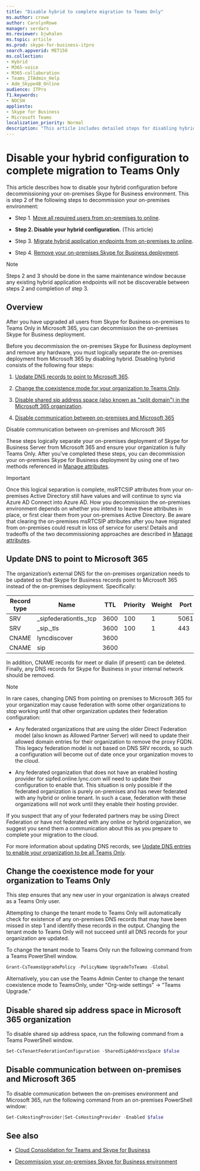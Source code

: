 ```yaml
---
title: "Disable hybrid to complete migration to Teams Only"
ms.author: crowe
author: CarolynRowe
manager: serdars
ms.reviewer: bjwhalen
ms.topic: article
ms.prod: skype-for-business-itpro
search.appverid: MET150
ms.collection: 
- Hybrid 
- M365-voice
- M365-collaboration
- Teams_ITAdmin_Help
- Adm_Skype4B_Online
audience: ITPro
f1.keywords:
- NOCSH
appliesto:
- Skype for Business 
- Microsoft Teams
localization_priority: Normal
description: "This article includes detailed steps for disabling hybrid as part of cloud consolidation for Teams and Skype for Business."
---
```


# Disable your hybrid configuration to complete migration to Teams Only 

This article describes how to disable your hybrid configuration before decommissioning your on-premises Skype for Business environment. This is step 2 of the following steps to decommission your on-premises environment:

- Step 1. [Move all required users from on-premises to online](decommission-move-on-prem-users.md).

- **Step 2. Disable your hybrid configuration.** (This article)

- Step 3. [Migrate hybrid application endpoints from on-premises to online](decommission-move-on-prem-endpoints.md).

- Step 4. [Remove your on-premises Skype for Business deployment](decommission-remove-on-prem.md).

> [!NOTE]
> Steps 2 and 3 should be done in the same maintenance window because any existing hybrid application endpoints will not be discoverable between steps 2 and completion of step 3.


## Overview

After you have upgraded all users from Skype for Business on-premises to Teams Only in Microsoft 365, you can decommission the on-premises Skype for Business deployment.

Before you decommission the on-premises Skype for Business deployment and remove any hardware, you must logically separate the on-premises deployment from Microsoft 365 by disabling hybrid. Disabling hybrid consists of the following four steps:

1. [Update DNS records to point to Microsoft 365](#update-dns-to-point-to-microsoft-365).

2. [Change the coexistence mode for your organization to Teams Only](#change-the-coexistence-mode-for-your-organization-to-teams-only).

3. [Disable shared sip address space (also known as "split domain") in the Microsoft 365 organization](#disable-shared-sip-address-space-in-microsoft-365-organization).

4. [Disable communication between on-premises and Microsoft 365](#disable-communication-between-on-premises-and-microsoft-365.)

Disable communication between on-premises and Microsoft 365

These steps logically separate your on-premises deployment of Skype for Business Server from Microsoft 365 and ensure your organization is fully Teams Only. After you've completed these steps, you can decommission your on-premises Skype for Business deployment by using one of two methods referenced in [Manage attributes](cloud-consolidation-managing-attributes.md).

> [!Important] 
> Once this logical separation is complete, msRTCSIP attributes from your on-premises Active Directory still have values and will continue to sync via Azure AD Connect into Azure AD. How you decommission the on-premises environment depends on whether you intend to leave these attributes in place, or first clear them from your on-premises Active Directory. Be aware that clearing the on-premises msRTCSIP attributes after you have migrated from on-premises could result in loss of service for users! Details and tradeoffs of the two decommissioning approaches are described in [Manage attributes](managing-attributes.md).

## Update DNS to point to Microsoft 365

The organization’s external DNS for the on-premises organization needs to be updated so that Skype for Business records point to Microsoft 365 instead of the on-premises deployment. Specifically:

|Record type|Name|TTL|Priority|Weight|Port|Value|
|---|---|---|---|---|---|---|
|SRV|_sipfederationtls._tcp|3600|100|1|5061|sipfed.online.lync.<span>com|
|SRV|_sip._tls|3600|100|1|443|sipdir.online.lync.<span>com|
|CNAME|	lyncdiscover|	3600| | | |webdir.online.lync.<span>com|
|CNAME|	sip|	3600| | | |	sipdir.online.lync.<span>com|

In addition, CNAME records for meet or dialin (if present) can be deleted. Finally, any DNS records for Skype for Business in your internal network should be removed.

> [!Note] 
> In rare cases, changing DNS from pointing on premises to Microsoft 365 for your organization may cause federation with some other organizations to stop working until that other organization updates their federation configuration:
>
> - Any federated organizations that are using the older Direct Federation model (also known as Allowed Partner Server) will need to update their allowed domain entries for their organization to remove the proxy FQDN. This legacy federation model is not based on DNS SRV records, so such a configuration will become out of date once your organization moves to the cloud.
> 
> - Any federated organization that does not have an enabled hosting provider for sipfed.online.lync.<span>com will need to update their configuration to enable that. This situation is only possible if the federated organization is purely on-premises and has never federated with any hybrid or online tenant. In such a case, federation with these organizations will not work until they enable their hosting provider.
>
> If you suspect that any of your federated partners may be using Direct Federation or have not federated with any online or hybrid organization, we suggest you send them a communication about this as you prepare to complete your migration to the cloud.

For more information about updating DNS records, see [Update DNS entries to enable your organization to be all Teams Only](decommission-manage-dns-entries.md).

## Change the coexistence mode for your organization to Teams Only

This step ensures that any new user in your organization is always created as a Teams Only user. 

Attempting to change the tenant mode to Teams Only will automatically check for existence of any on-premises DNS records that may have been missed in step 1 and identify these records in the output. Changing the tenant mode to Teams Only will not succeed until all DNS records for your organization are updated. 

To change the tenant mode to Teams Only run the following command from a Teams PowerShell window.

```PowerShell
Grant-CsTeamsUpgradePolicy -PolicyName UpgradeToTeams -Global
```

Alternatively, you can use the Teams Admin Center to change the tenant coexistence mode to TeamsOnly, under "Org-wide settings" -> "Teams Upgrade."    

## Disable shared sip address space in Microsoft 365 organization
    
To disable shared sip address space, run the following command from a Teams PowerShell window.

```PowerShell
Set-CsTenantFederationConfiguration -SharedSipAddressSpace $false
```
 
## Disable communication between on-premises and Microsoft 365

To disable communication between the on-premises environment and Microsoft 365, run the following command from an on-premises PowerShell window:

```PowerShell
Get-CsHostingProvider|Set-CsHostingProvider -Enabled $false
```


## See also

- [Cloud Consolidation for Teams and Skype for Business](cloud-consolidation.md)

- [Decommission your on-premises Skype for Business environment](decommission-on-prem-overview.md)

